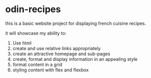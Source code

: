 # odin-recipes

this is a basic website project for displaying french cuisine recipes. 

it will showcase my ability to:

1. Use html
2. create and use relative links appropriately 
3. create an attractive homepage and sub-pages
4. create, format and display information in an appealing style
5. format content in a grid 
6. styling content with flex and flexbox